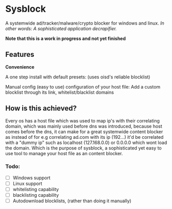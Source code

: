 # Sysblock
A systemwide ad/tracker/malware/crypto blocker for windows and linux. 
_In other words: A sophisticated application decrapifier._

**Note that this is a work in progress and not yet finished**

## Features
**Convenience**

A one step install with default presets: (uses oisd's reliable blocklist)

Manual config (easy to use) configuration of your host file: Add a custom blocklist through its link, whitelist/blacklist domains

## How is this achieved?

Every os has a host file which was used to map ip's with their correlating domain, which was mainly used before dns was introduced, because host comes before the dns, it can make for a great systemwide content blocker as instead of for e.g correlating ad.com with its ip (192...) it'd be correlated with a "dummy ip" such as localhost (127.168.0.0) or 0.0.0.0 which wont load the domain. Which is the purpose of sysblock, a sophisticated yet easy to use tool to manage your host file as an content blocker.

### Todo:

* [ ] Windows support
* [ ] Linux support
* [ ] whitelisting capability
* [ ] blacklisting capability
* [ ] Autodownload blocklists, (rather than doing it manually)
